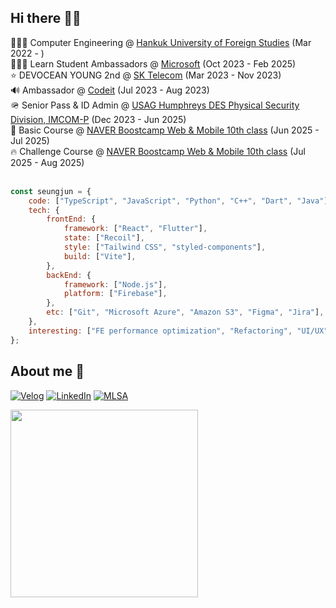 <!-- <div align = center>
  <img src="https://capsule-render.vercel.app/api?type=waving&color=gradient&height=300&section=header&text=SEUNGJUN&fontSize=90&descAlign=50&animation=fadeIn"/>
</div> -->

## Hi there 👋🏻

<div align = left>
  👨🏻‍🎓 Computer Engineering @ <a href="https://www.hufs.ac.kr/" target="_blank">Hankuk University of Foreign Studies</a> (Mar 2022 - ) <br />
  👨🏻‍💻 Learn Student Ambassadors @ <a href="https://mvp.microsoft.com/studentambassadors" target="_blank">Microsoft</a> (Oct 2023 - Feb 2025) <br />
  ⭐️ DEVOCEAN YOUNG 2nd @ <a href="https://devocean.sk.com/" target="_blank">SK Telecom</a> (Mar 2023 - Nov 2023) <br />
  🔊 Ambassador @ <a href="https://www.codeit.kr/interviews/SW50ZXJ2aWV3OjY1NDA1Mzg3OTI3YjlmOTExZGExMzg5NA==" target="_blank">Codeit</a> (Jul 2023 - Aug 2023)<br />
  🪖 Senior Pass & ID Admin @ <a href="https://home.army.mil/humphreys/about/garrison/DES/physical-security" target="_blank">USAG Humphreys DES Physical Security Division, IMCOM-P</a> (Dec 2023 - Jun 2025)<br />
  🥝 Basic Course @ <a href="https://boostcamp.connect.or.kr/main_wm.html" target="_blank">NAVER Boostcamp Web & Mobile 10th class</a> (Jun 2025 - Jul 2025) <br />
  🔥 Challenge Course @ <a href="https://boostcamp.connect.or.kr/main_wm.html" target="_blank">NAVER Boostcamp Web & Mobile 10th class</a> (Jul 2025 - Aug 2025) <br />
</div>



<div align = left>
  <br />
  
  ```javascript
  const seungjun = {
      code: ["TypeScript", "JavaScript", "Python", "C++", "Dart", "Java"],
      tech: {
          frontEnd: {
              framework: ["React", "Flutter"],
              state: ["Recoil"],
              style: ["Tailwind CSS", "styled-components"],
              build: ["Vite"],
          },
          backEnd: {
              framework: ["Node.js"],
              platform: ["Firebase"],
          },
          etc: ["Git", "Microsoft Azure", "Amazon S3", "Figma", "Jira"],
      },
      interesting: ["FE performance optimization", "Refactoring", "UI/UX"],
  };
  ```
  
</div>

<div align = left>
  <h2> About me 🐶 </h2>

  [![Velog](https://img.shields.io/badge/Velog-20C997?style=flat-square&logo=Velog&logoColor=white)](https://velog.io/@jsj9620)
  [![LinkedIn](https://img.shields.io/badge/LinkedIn-0A66C2?style=flat-square&logo=LinkedIn&logoColor=white)](https://www.linkedin.com/in/seungjun-dev/)
  [![MLSA](https://img.shields.io/badge/MLSA-5E5E5E?style=flat-square&logo=Microsoft&logoColor=white)](https://mvp.microsoft.com/ko-KR/studentambassadors/profile/8e0fea51-671e-4495-9a9f-a1afef699206)
  

</div>

<img src="https://media.tenor.com/LbXg2aCNIFIAAAAM/fine-this-is-fine.gif" width="300">



  
